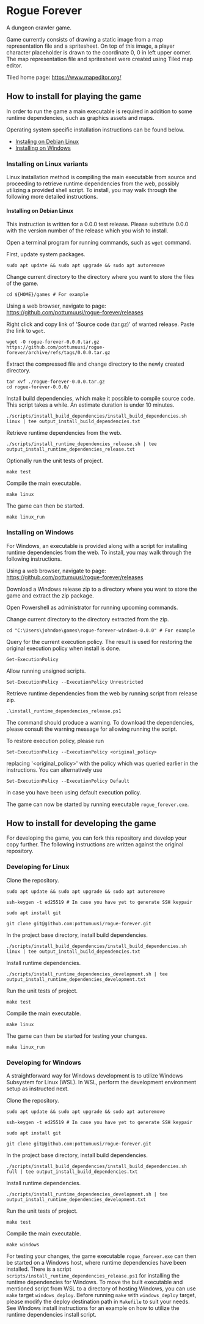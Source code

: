 # Rogue Forever
A dungeon crawler game.

Game currently consists of drawing a static image from a map representation file
and a spritesheet. On top of this image, a player character placeholder is drawn
to the coordinate 0, 0 in left upper corner. The map representation file and
spritesheet were created using Tiled map editor.

Tiled home page:
https://www.mapeditor.org/

## How to install for playing the game

In order to run the game a main executable is required in addition to some
runtime dependencies, such as graphics assets and maps.

Operating system specific installation instructions can be found below.

* [Instaling on Debian Linux](#installing-on-debian-linux)
* [Installing on Windows](#installing-on-windows)

### Installing on Linux variants
Linux installation method is compiling the main executable from source and
proceeding to retrieve runtime dependencies from the web, possibly
utilizing a provided shell script. To install, you may walk through the
following more detailed instructions.

#### Installing on Debian Linux
This instruction is written for a 0.0.0 test release. Please substitute 0.0.0
with the version number of the release which you wish to install.

Open a terminal program for running commands, such as `wget` command.

First, update system packages.
```
sudo apt update && sudo apt upgrade && sudo apt autoremove
```

Change current directory to the directory where you want to store the files
of the game.
```
cd ${HOME}/games # For example
```

Using a web browser, navigate to page:
https://github.com/pottumuusi/rogue-forever/releases

Right click and copy link of 'Source code (tar.gz)' of wanted release. Paste
the link to `wget`.
```
wget -O rogue-forever-0.0.0.tar.gz https://github.com/pottumuusi/rogue-forever/archive/refs/tags/0.0.0.tar.gz
```

Extract the compressed file and change directory to the newly created directory.
```
tar xvf ./rogue-forever-0.0.0.tar.gz
cd rogue-forever-0.0.0/
```

Install build dependencies, which make it possible to compile source code.
This script takes a while. An estimate duration is under 10 minutes.
```
./scripts/install_build_dependencies/install_build_dependencies.sh linux | tee output_install_build_dependencies.txt
```

Retrieve runtime dependencies from the web.
```
./scripts/install_runtime_dependencies_release.sh | tee output_install_runtime_dependencies_release.txt
```

Optionally run the unit tests of project.
```
make test
```

Compile the main executable.
```
make linux
```

The game can then be started.
```
make linux_run
```

### Installing on Windows
For Windows, an executable is provided along with a script for installing
runtime dependencies from the web. To install, you may walk through the
following instructions.

Using a web browser, navigate to page:
https://github.com/pottumuusi/rogue-forever/releases

Download a Windows release zip to a directory where you want to store the game
and extract the zip package.

Open Powershell as administrator for running upcoming commands.

Change current directory to the directory extracted from the zip.
```
cd "C:\Users\johndoe\games\rogue-forever-windows-0.0.0" # For example
```

Query for the current execution policy. The result is used for restoring the
original execution policy when install is done.
```
Get-ExecutionPolicy
```

Allow running unsigned scripts.
```
Set-ExecutionPolicy --ExecutionPolicy Unrestricted
```

Retrieve runtime dependencies from the web by running script from release zip.
```
.\install_runtime_dependencies_release.ps1
```
The command should produce a warning. To download the dependencies, please
consult the warning message for allowing running the script.

To restore execution policy, please run
```
Set-ExecutionPolicy --ExecutionPolicy <original_policy>
```
replacing '<original_policy>' with the policy which was queried earlier in the
instructions. You can alternatively use
```
Set-ExecutionPolicy --ExecutionPolicy Default
```
in case you have been using default execution policy.

The game can now be started by running executable `rogue_forever.exe`.

## How to install for developing the game
For developing the game, you can fork this repository and develop your copy
further. The following instructions are written against the original
repository.

### Developing for Linux
Clone the repository.
```
sudo apt update && sudo apt upgrade && sudo apt autoremove
```
```
ssh-keygen -t ed25519 # In case you have yet to generate SSH keypair
```
```
sudo apt install git
```
```
git clone git@github.com:pottumuusi/rogue-forever.git
```

In the project base directory, install build dependencies.
```
./scripts/install_build_dependencies/install_build_dependencies.sh linux | tee output_install_build_dependencies.txt
```

Install runtime dependencies.
```
./scripts/install_runtime_dependencies_development.sh | tee output_install_runtime_dependencies_development.txt
```

Run the unit tests of project.
```
make test
```

Compile the main executable.
```
make linux
```

The game can then be started for testing your changes.
```
make linux_run
```

### Developing for Windows
A straightforward way for Windows development is to utilize Windows Subsystem
for Linux (WSL). In WSL, perform the development environment setup as instructed
next.

Clone the repository.
```
sudo apt update && sudo apt upgrade && sudo apt autoremove
```
```
ssh-keygen -t ed25519 # In case you have yet to generate SSH keypair
```
```
sudo apt install git
```
```
git clone git@github.com:pottumuusi/rogue-forever.git
```

In the project base directory, install build dependencies.
```
./scripts/install_build_dependencies/install_build_dependencies.sh full | tee output_install_build_dependencies.txt
```

Install runtime dependencies.
```
./scripts/install_runtime_dependencies_development.sh | tee output_install_runtime_dependencies_development.txt
```

Run the unit tests of project.
```
make test
```

Compile the main executable.
```
make windows
```

For testing your changes, the game executable `rogue_forever.exe` can then be
started on a Windows host, where runtime dependencies have been installed. There
is a script `scripts/install_runtime_dependencies_release.ps1` for installing
the runtime dependencies for Windows. To move the built executable and mentioned
script from WSL to a directory of hosting Windows, you can use `make` target
`windows_deploy`. Before running `make` with `windows_deploy` target, please
modify the deploy destination path in `Makefile` to suit your needs. See Windows
install instructions for an example on how to utilize the runtime dependencies
install script.
